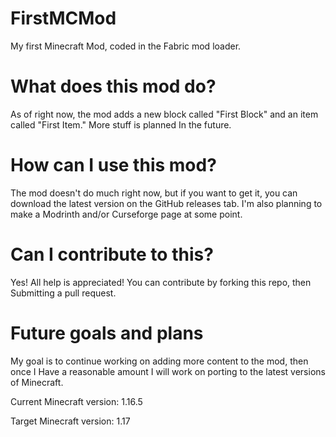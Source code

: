 # FirstMCMod
My first Minecraft Mod,
coded in the Fabric mod loader.

# What does this mod do?
As of right now, the mod adds a new block called
"First Block" and an item called "First Item." More stuff is planned
In the future.

# How can I use this mod?
The mod doesn't do much right now, but if you want to get it, you can download
the latest version on the GitHub releases tab.
I'm also planning to make a Modrinth and/or Curseforge page at some point.

# Can I contribute to this?
Yes! All help is appreciated! You can contribute by forking this repo, then
Submitting a pull request.

# Future goals and plans
My goal is to continue working on adding more content to the mod, then once I
Have a reasonable amount I will work on porting to the latest versions of Minecraft.

Current Minecraft version: 1.16.5

Target Minecraft version: 1.17




